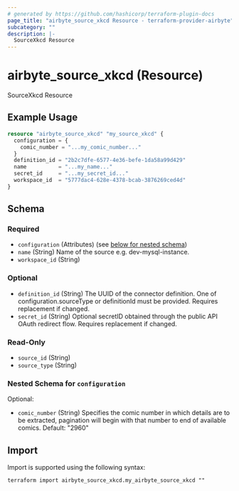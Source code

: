 ```yaml
---
# generated by https://github.com/hashicorp/terraform-plugin-docs
page_title: "airbyte_source_xkcd Resource - terraform-provider-airbyte"
subcategory: ""
description: |-
  SourceXkcd Resource
---
```


# airbyte_source_xkcd (Resource)

SourceXkcd Resource

## Example Usage

```terraform
resource "airbyte_source_xkcd" "my_source_xkcd" {
  configuration = {
    comic_number = "...my_comic_number..."
  }
  definition_id = "2b2c7dfe-6577-4e36-befe-1da58a99d429"
  name          = "...my_name..."
  secret_id     = "...my_secret_id..."
  workspace_id  = "5777dac4-628e-4378-bcab-3876269ced4d"
}
```

<!-- schema generated by tfplugindocs -->
## Schema

### Required

- `configuration` (Attributes) (see [below for nested schema](#nestedatt--configuration))
- `name` (String) Name of the source e.g. dev-mysql-instance.
- `workspace_id` (String)

### Optional

- `definition_id` (String) The UUID of the connector definition. One of configuration.sourceType or definitionId must be provided. Requires replacement if changed.
- `secret_id` (String) Optional secretID obtained through the public API OAuth redirect flow. Requires replacement if changed.

### Read-Only

- `source_id` (String)
- `source_type` (String)

<a id="nestedatt--configuration"></a>
### Nested Schema for `configuration`

Optional:

- `comic_number` (String) Specifies the comic number in which details are to be extracted, pagination will begin with that number to end of available comics. Default: "2960"

## Import

Import is supported using the following syntax:

```shell
terraform import airbyte_source_xkcd.my_airbyte_source_xkcd ""
```
